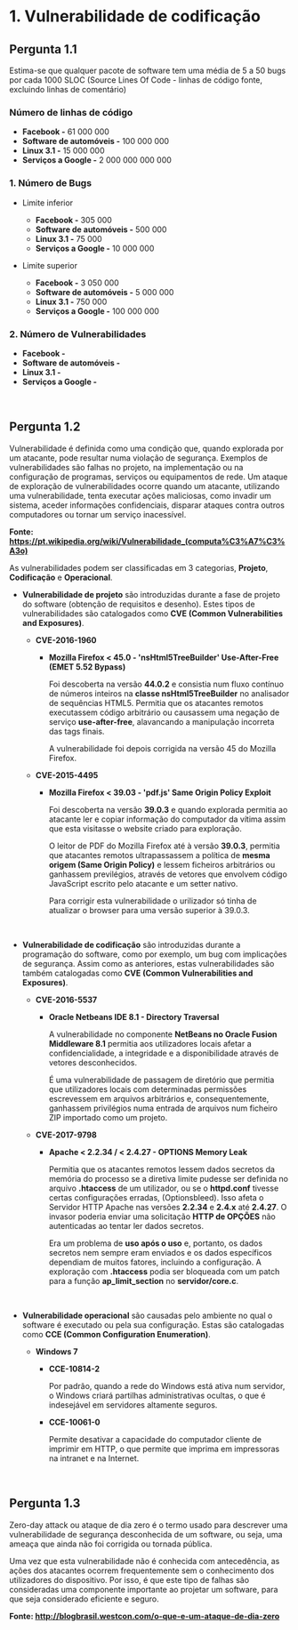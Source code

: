 # 1. Vulnerabilidade de codificação

## Pergunta 1.1

Estima-se que  qualquer pacote de software tem uma média de 5 a 50 bugs por cada 1000 SLOC (Source Lines Of Code - linhas de código fonte, excluindo linhas de comentário)


### Número de linhas de código

- **Facebook -** 61 000 000
- **Software de automóveis -** 100 000 000
- **Linux 3.1 -** 15 000 000
- **Serviços a Google -** 2 000 000 000 000

### 1. Número de Bugs

- Limite inferior

    - **Facebook -** 305 000
    - **Software de automóveis -** 500 000
    - **Linux 3.1 -** 75 000
    - **Serviços a Google -** 10 000 000

- Limite superior

    - **Facebook -** 3 050 000
    - **Software de automóveis -** 5 000 000
    - **Linux 3.1 -** 750 000
    - **Serviços a Google -** 100 000 000


### 2. Número de Vulnerabilidades

- **Facebook -** 
- **Software de automóveis -** 
- **Linux 3.1 -** 
- **Serviços a Google -** 

<br/>

## Pergunta 1.2

Vulnerabilidade é definida como uma condição que, quando explorada por um atacante, pode resultar numa violação de segurança. Exemplos de vulnerabilidades são falhas no projeto, na implementação ou na configuração de programas, serviços ou equipamentos de rede. Um ataque de exploração de vulnerabilidades ocorre quando um atacante, utilizando uma vulnerabilidade, tenta executar ações maliciosas, como invadir um sistema, aceder informações confidenciais, disparar ataques contra outros computadores ou tornar um serviço inacessível.

**Fonte: https://pt.wikipedia.org/wiki/Vulnerabilidade_(computa%C3%A7%C3%A3o)**

As vulnerabilidades podem ser classificadas em 3 categorias, **Projeto**, **Codificação** e **Operacional**.

- **Vulnerabilidade de projeto** são introduzidas durante a fase de projeto do software (obtenção de requisitos e desenho). Estes tipos de vulnerabilidades são catalogados como **CVE (Common Vulnerabilities and Exposures)**.

    - **CVE-2016-1960**
        - **Mozilla Firefox < 45.0 - 'nsHtml5TreeBuilder' Use-After-Free (EMET 5.52 Bypass)**
        
            Foi descoberta na versão **44.0.2** e consistia num fluxo contínuo de números inteiros na **classe nsHtml5TreeBuilder** no analisador de sequências HTML5. Permitia que os atacantes remotos executassem código arbitrário ou causassem uma negação de serviço **use-after-free**, alavancando a manipulação incorreta das tags finais.

            A vulnerabilidade foi depois corrigida na versão 45 do Mozilla Firefox.

        
    - **CVE-2015-4495**
        - **Mozilla Firefox < 39.03 - 'pdf.js' Same Origin Policy Exploit**

            Foi descoberta na versão **39.0.3** e quando explorada permitia ao atacante ler e copiar informação do computador da vítima  assim que esta visitasse o website criado para exploração.

            O leitor de PDF do Mozilla Firefox até à versão **39.0.3**, permitia que atacantes remotos ultrapassassem a política de **mesma origem (Same Origin Policy)** e lessem ficheiros arbitrários ou ganhassem previlégios, através de vetores que envolvem código JavaScript escrito pelo atacante e um setter nativo.

            Para corrigir esta vulnerabilidade o urilizador só tinha de atualizar o browser para uma versão superior à 39.0.3.

<br/>

- **Vulnerabilidade de codificação** são introduzidas durante a programação do software, como por exemplo, um bug com implicações de segurança. Assim como as anteriores, estas vulnerabilidades são também catalogadas como **CVE (Common Vulnerabilities and Exposures)**.

    - **CVE-2016-5537**
        - **Oracle Netbeans IDE 8.1 - Directory Traversal**

            A vulnerabilidade no componente **NetBeans no Oracle Fusion Middleware 8.1** permitia aos utilizadores locais afetar a confidencialidade, a integridade e a disponibilidade através de vetores desconhecidos.

            É uma vulnerabilidade de passagem de diretório que permitia que utilizadores locais com determinadas permissões escrevessem em arquivos arbitrários e, consequentemente, ganhassem privilégios numa entrada de arquivos num ficheiro ZIP importado como um projeto.

    - **CVE-2017-9798**
        - **Apache < 2.2.34 / < 2.4.27 - OPTIONS Memory Leak**

            Permitia que os atacantes remotos lessem dados secretos da memória do processo se a diretiva limite pudesse ser definida no arquivo **.htaccess** de um utilizador, ou se o **httpd.conf** tivesse certas configurações erradas, (Optionsbleed). Isso afeta o Servidor HTTP Apache nas versões **2.2.34** e **2.4.x** até **2.4.27**. O invasor poderia enviar uma solicitação **HTTP de OPÇÕES** não autenticadas ao tentar ler dados secretos. 
            
            Era um problema de **uso após o uso** e, portanto, os dados secretos nem sempre eram enviados e os dados específicos dependiam de muitos fatores, incluindo a configuração. A exploração com **.htaccess** podia ser bloqueada com um patch para a função **ap_limit_section** no **servidor/core.c**.

<br/>

- **Vulnerabilidade operacional** são causadas pelo ambiente no qual o software é executado ou pela sua configuração. Estas são catalogadas como **CCE (Common Configuration Enumeration)**.


    - **Windows 7**
        - **CCE-10814-2**
    
            Por padrão, quando a rede do Windows está ativa num servidor, o Windows criará partilhas administrativas ocultas, o que é indesejável em servidores altamente seguros.

        - **CCE-10061-0**

            Permite desativar a capacidade do computador cliente de imprimir em HTTP, o que permite que imprima em impressoras na intranet e na Internet.

<br/>

## Pergunta 1.3

Zero-day attack ou ataque de dia zero é o termo usado para descrever uma vulnerabilidade de segurança desconhecida de um software, ou seja, uma ameaça que ainda não foi corrigida ou tornada pública.

Uma vez que esta vulnerabilidade não é conhecida com antecedência, as ações dos atacantes ocorrem frequentemente sem o conhecimento dos utilizadores do dispositivo. Por isso, é que este tipo de falhas são consideradas uma componente importante ao projetar um software, para que seja considerado eficiente e seguro.

**Fonte: http://blogbrasil.westcon.com/o-que-e-um-ataque-de-dia-zero**

